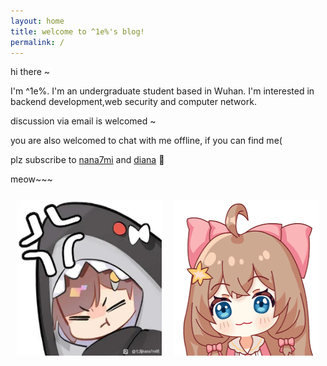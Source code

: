 ```yaml
---
layout: home
title: welcome to ^1e%'s blog!
permalink: /
---
```


hi there ~

I'm ^1e%. I'm an undergraduate student based in Wuhan. I'm interested in backend development,web security and computer network. 

discussion via email is welcomed ~

you are also welcomed to chat with me offline, if you can find me(

plz subscribe to [nana7mi](https://space.bilibili.com/434334701) and [diana](https://space.bilibili.com/672328094) 🥹

meow~~~

<div style="display: flex; justify-content: space-between; align-items: center;">
    <div style="flex: 1; padding: 10px;">
        <img src="assets/gitbook/images/nana7mi.jpg" width="250" height="250" alt="nana7mi">
    </div>
    <div style="flex: 1; padding: 10px;">
        <img src="assets/gitbook/images/diana.gif" width="250" height="250" alt="diana">
    </div>
</div>
